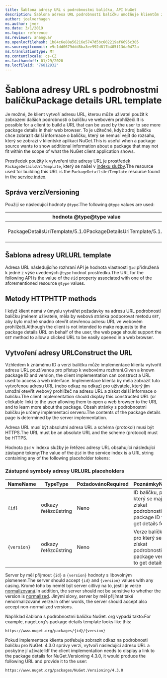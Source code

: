 ```yaml
---
title: Šablona adresy URL s podrobnostmi balíčku, API NuGet
description: Šablona adresa URL podrobností balíčku umožňuje klientům zobrazit v uživatelském rozhraní webový odkaz na další podrobnosti balíčku.
author: joelverhagen
ms.author: jver
ms.date: 3/1/2019
ms.topic: reference
ms.reviewer: ananguar
ms.openlocfilehash: 1b84c6e88a56216e5747d5bc602219af6695c305
ms.sourcegitcommit: e9c1dd0679ddd8ba3ee992d817b405f13da0472a
ms.translationtype: MT
ms.contentlocale: cs-CZ
ms.lasthandoff: 01/29/2020
ms.locfileid: "76812932"
---
```

# <a name="package-details-url-template"></a><span data-ttu-id="49dfb-103">Šablona adresy URL s podrobnostmi balíčku</span><span class="sxs-lookup"><span data-stu-id="49dfb-103">Package details URL template</span></span>

<span data-ttu-id="49dfb-104">Je možné, že klient vytvoří adresu URL, kterou může uživatel použít k zobrazení dalších podrobností o balíčku ve webovém prohlížeči.</span><span class="sxs-lookup"><span data-stu-id="49dfb-104">It is possible for a client to build a URL that can be used by the user to see more package details in their web browser.</span></span> <span data-ttu-id="49dfb-105">To je užitečné, když zdroj balíčku chce zobrazit další informace o balíčku, který se nemusí vejít do rozsahu, který se zobrazí v klientské aplikaci NuGet.</span><span class="sxs-lookup"><span data-stu-id="49dfb-105">This is useful when a package source wants to show additional information about a package that may not fit within the scope of what the NuGet client application shows.</span></span>

<span data-ttu-id="49dfb-106">Prostředek použitý k vytvoření této adresy URL je prostředek `PackageDetailsUriTemplate`, který se našel v [indexu služby](service-index.md).</span><span class="sxs-lookup"><span data-stu-id="49dfb-106">The resource used for building this URL is the `PackageDetailsUriTemplate` resource found in the [service index](service-index.md).</span></span>

## <a name="versioning"></a><span data-ttu-id="49dfb-107">Správa verzí</span><span class="sxs-lookup"><span data-stu-id="49dfb-107">Versioning</span></span>

<span data-ttu-id="49dfb-108">Použijí se následující hodnoty `@type`:</span><span class="sxs-lookup"><span data-stu-id="49dfb-108">The following `@type` values are used:</span></span>

<span data-ttu-id="49dfb-109">hodnota @type</span><span class="sxs-lookup"><span data-stu-id="49dfb-109">@type value</span></span>                     | <span data-ttu-id="49dfb-110">Poznámky</span><span class="sxs-lookup"><span data-stu-id="49dfb-110">Notes</span></span>
------------------------------- | -----
<span data-ttu-id="49dfb-111">PackageDetailsUriTemplate/5.1.0</span><span class="sxs-lookup"><span data-stu-id="49dfb-111">PackageDetailsUriTemplate/5.1.0</span></span> | <span data-ttu-id="49dfb-112">Počáteční verze</span><span class="sxs-lookup"><span data-stu-id="49dfb-112">The initial release</span></span>

## <a name="url-template"></a><span data-ttu-id="49dfb-113">Šablona adresy URL</span><span class="sxs-lookup"><span data-stu-id="49dfb-113">URL template</span></span>

<span data-ttu-id="49dfb-114">Adresa URL následujícího rozhraní API je hodnota vlastnosti `@id` přidružená k jedné z výše uvedených `@type` hodnot prostředku.</span><span class="sxs-lookup"><span data-stu-id="49dfb-114">The URL for the following API is the value of the `@id` property associated with one of the aforementioned resource `@type` values.</span></span>

## <a name="http-methods"></a><span data-ttu-id="49dfb-115">Metody HTTP</span><span class="sxs-lookup"><span data-stu-id="49dfb-115">HTTP methods</span></span>

<span data-ttu-id="49dfb-116">I když klient nemá v úmyslu vytvářet požadavky na adresu URL podrobností balíčku jménem uživatele, měla by webová stránka podporovat metodu `GET`, aby bylo možné snadno otevřít otevřenou adresu URL ve webovém prohlížeči.</span><span class="sxs-lookup"><span data-stu-id="49dfb-116">Although the client is not intended to make requests to the package details URL on behalf of the user, the web page should support the `GET` method to allow a clicked URL to be easily opened in a web browser.</span></span>

## <a name="construct-the-url"></a><span data-ttu-id="49dfb-117">Vytvoření adresy URL</span><span class="sxs-lookup"><span data-stu-id="49dfb-117">Construct the URL</span></span>

<span data-ttu-id="49dfb-118">Vzhledem k známému ID a verzi balíčku může implementace klienta vytvořit adresu URL používanou pro přístup k webovému rozhraní.</span><span class="sxs-lookup"><span data-stu-id="49dfb-118">Given a known package ID and version, the client implementation can construct a URL used to access a web interface.</span></span> <span data-ttu-id="49dfb-119">Implementace klienta by měla zobrazit tuto vytvořenou adresu URL (nebo odkaz na odkaz) pro uživatele, který jim umožní otevřít webový prohlížeč na adresu URL a získat další informace o balíčku.</span><span class="sxs-lookup"><span data-stu-id="49dfb-119">The client implementation should display this constructed URL (or clickable link) to the user allowing them to open a web browser to the URL and to learn more about the package.</span></span> <span data-ttu-id="49dfb-120">Obsah stránky s podrobnostmi balíčku je určený implementací serveru.</span><span class="sxs-lookup"><span data-stu-id="49dfb-120">The contents of the package details page is determined by the server implementation.</span></span>

<span data-ttu-id="49dfb-121">Adresa URL musí být absolutní adresa URL a schéma (protokol) musí být HTTPS.</span><span class="sxs-lookup"><span data-stu-id="49dfb-121">The URL must be an absolute URL and the scheme (protocol) must be HTTPS.</span></span>

<span data-ttu-id="49dfb-122">Hodnota `@id` v indexu služby je řetězec adresy URL obsahující následující zástupné tokeny:</span><span class="sxs-lookup"><span data-stu-id="49dfb-122">The value of the `@id` in the service index is a URL string containing any of the following placeholder tokens:</span></span>

### <a name="url-placeholders"></a><span data-ttu-id="49dfb-123">Zástupné symboly adresy URL</span><span class="sxs-lookup"><span data-stu-id="49dfb-123">URL placeholders</span></span>

<span data-ttu-id="49dfb-124">Name</span><span class="sxs-lookup"><span data-stu-id="49dfb-124">Name</span></span>        | <span data-ttu-id="49dfb-125">Type</span><span class="sxs-lookup"><span data-stu-id="49dfb-125">Type</span></span>    | <span data-ttu-id="49dfb-126">Požadováno</span><span class="sxs-lookup"><span data-stu-id="49dfb-126">Required</span></span> | <span data-ttu-id="49dfb-127">Poznámky</span><span class="sxs-lookup"><span data-stu-id="49dfb-127">Notes</span></span>
----------- | ------- | -------- | -----
`{id}`      | <span data-ttu-id="49dfb-128">odkazy řetězců</span><span class="sxs-lookup"><span data-stu-id="49dfb-128">string</span></span>  | <span data-ttu-id="49dfb-129">Ne</span><span class="sxs-lookup"><span data-stu-id="49dfb-129">no</span></span>       | <span data-ttu-id="49dfb-130">ID balíčku, pro který se mají získat podrobnosti</span><span class="sxs-lookup"><span data-stu-id="49dfb-130">The package ID to get details for</span></span>
`{version}` | <span data-ttu-id="49dfb-131">odkazy řetězců</span><span class="sxs-lookup"><span data-stu-id="49dfb-131">string</span></span>  | <span data-ttu-id="49dfb-132">Ne</span><span class="sxs-lookup"><span data-stu-id="49dfb-132">no</span></span>       | <span data-ttu-id="49dfb-133">Verze balíčku, pro který se mají získat podrobnosti</span><span class="sxs-lookup"><span data-stu-id="49dfb-133">The package version to get details for</span></span>

<span data-ttu-id="49dfb-134">Server by měl přijmout `{id}` a `{version}` hodnoty s libovolným písmenem.</span><span class="sxs-lookup"><span data-stu-id="49dfb-134">The server should accept `{id}` and `{version}` values with any casing.</span></span> <span data-ttu-id="49dfb-135">Kromě toho by neměl být server citlivý na to, jestli je verze [normalizovaná](../concepts/package-versioning.md#normalized-version-numbers).</span><span class="sxs-lookup"><span data-stu-id="49dfb-135">In addition, the server should not be sensitive to whether the version is [normalized](../concepts/package-versioning.md#normalized-version-numbers).</span></span> <span data-ttu-id="49dfb-136">Jinými slovy, server by měl přijímat také nenormalizované verze.</span><span class="sxs-lookup"><span data-stu-id="49dfb-136">In other words, the server should accept also accept non-normalized versions.</span></span>

<span data-ttu-id="49dfb-137">Například šablona s podrobnostmi balíčku NuGet. org vypadá takto:</span><span class="sxs-lookup"><span data-stu-id="49dfb-137">For example, nuget.org's package details template looks like this:</span></span>

    https://www.nuget.org/packages/{id}/{version}

<span data-ttu-id="49dfb-138">Pokud implementace klienta potřebuje zobrazit odkaz na podrobnosti balíčku pro NuGet. 4.3.0 správy verzí, vytvoří následující adresu URL a poskytne jí uživateli:</span><span class="sxs-lookup"><span data-stu-id="49dfb-138">If the client implementation needs to display a link to the package details for NuGet.Versioning 4.3.0, it would produce the following URL and provide it to the user:</span></span>

    https://www.nuget.org/packages/NuGet.Versioning/4.3.0
